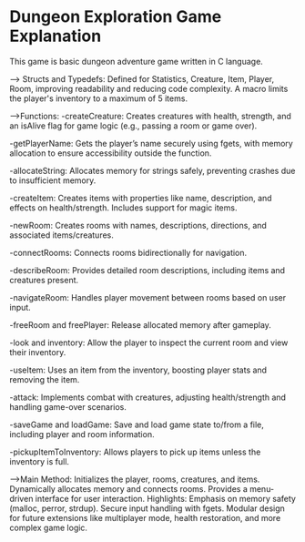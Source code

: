 # Dungeon Exploration Game Explanation 
This game is basic dungeon adventure game written in C language.

--> Structs and Typedefs:
Defined for Statistics, Creature, Item, Player, Room, improving readability and reducing code complexity.
A macro limits the player's inventory to a maximum of 5 items.


-->Functions:
-createCreature: Creates creatures with health, strength, and an isAlive flag for game logic (e.g., passing a room or game over).

-getPlayerName: Gets the player’s name securely using fgets, with memory allocation to ensure accessibility outside the function.

-allocateString: Allocates memory for strings safely, preventing crashes due to insufficient memory.

-createItem: Creates items with properties like name, description, and effects on health/strength. Includes support for magic items.

-newRoom: Creates rooms with names, descriptions, directions, and associated items/creatures.

-connectRooms: Connects rooms bidirectionally for navigation.

-describeRoom: Provides detailed room descriptions, including items and creatures present.

-navigateRoom: Handles player movement between rooms based on user input.

-freeRoom and freePlayer: Release allocated memory after gameplay.

-look and inventory: Allow the player to inspect the current room and view their inventory.

-useItem: Uses an item from the inventory, boosting player stats and removing the item.

-attack: Implements combat with creatures, adjusting health/strength and handling game-over scenarios.

-saveGame and loadGame: Save and load game state to/from a file, including player and room information.

-pickupItemToInventory: Allows players to pick up items unless the inventory is full.

-->Main Method:
Initializes the player, rooms, creatures, and items.
Dynamically allocates memory and connects rooms.
Provides a menu-driven interface for user interaction.
Highlights:
Emphasis on memory safety (malloc, perror, strdup).
Secure input handling with fgets.
Modular design for future extensions like multiplayer mode, health restoration, and more complex game logic.
